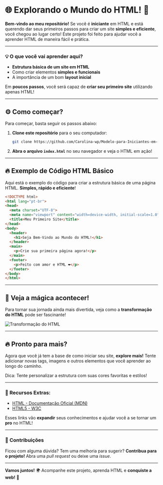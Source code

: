 
# 🌐 **Explorando o Mundo do HTML!** 🚀

**Bem-vindo ao meu repositório!** Se você é **iniciante** em HTML e está querendo dar seus primeiros passos para criar um site **simples e eficiente**, você chegou ao lugar certo! Este projeto foi feito para ajudar você a aprender HTML de maneira fácil e prática.

---

### 💡 **O que você vai aprender aqui?**

- **Estrutura básica de um site em HTML**
- Como criar elementos **simples e funcionais**
- A importância de um bom **layout inicial**
  
Em **poucos passos**, você será capaz de **criar seu primeiro site** utilizando apenas HTML!

---

## ⚙️ **Como começar?**

Para começar, basta seguir os passos abaixo:

1. **Clone este repositório** para o seu computador:
   ```bash
   git clone https://github.com/Carolina-wp/Modelo-para-Iniciantes-em-HTML-Primeiros-Passos-para-Criar-um-Site-Simples-e-R-pido.git
   ```

2. **Abra o arquivo `index.html`** no seu navegador e veja o HTML em ação!

---

## 🔥 **Exemplo de Código HTML Básico**

Aqui está o exemplo do código para criar a estrutura básica de uma página HTML. **Simples, rápido e eficiente**!

```html
<!DOCTYPE html>
<html lang="pt-br">
<head>
  <meta charset="UTF-8">
  <meta name="viewport" content="width=device-width, initial-scale=1.0">
  <title>Meu Primeiro Site</title>
</head>
<body>
  <header>
    <h1>Seja Bem-Vindo ao Mundo do HTML!</h1>
  </header>
  <main>
    <p>Crie sua primeira página agora!</p>
  </main>
  <footer>
    <p>Feito com amor e HTML ❤️</p>
  </footer>
</body>
</html>
```

---

## 🌟 **Veja a mágica acontecer!**

Para tornar sua jornada ainda mais divertida, veja como a **transformação do HTML** pode ser fascinante!

![Transformação do HTML](https://i.giphy.com/media/v1.Y2lkPTc5MGI3NjExYXc2ejNveGRqanJmZHd5dzgzaDlyNGJ4cXQxZjB1Ynlib21ia204ZiZlcD12MV9pbnRlcm5hbF9naWZfYnlfaWQmY3Q9Zw/IONMJdBO7Uv8pU4VlK/giphy.gif)

---

## 🔥 **Pronto para mais?**

Agora que você já tem a base de como iniciar seu site, **explore mais!** Tente adicionar novas tags, imagens e outros elementos que você aprender ao longo do caminho.

Dica: Tente personalizar a estrutura com suas cores favoritas e estilos!

---

### 🎯 **Recursos Extras:**

- [HTML - Documentação Oficial (MDN)](https://developer.mozilla.org/pt-BR/docs/Web/HTML)
- [HTML5 - W3C](https://www.w3.org/TR/html5/)
  
Esses links vão **expandir** seus conhecimentos e ajudar você a se tornar um **pro** no HTML!

---

### 🤝 **Contribuições**

Ficou com alguma dúvida? Tem uma melhoria para sugerir? **Contribua para o projeto!** Abra uma *pull request* ou deixe uma *issue*.

---

**Vamos juntos!** 🌍 Acompanhe este projeto, aprenda HTML e **conquiste a web!** 🌟


